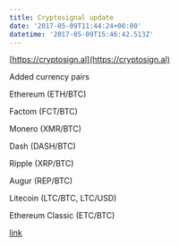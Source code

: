 ```yaml
---
title: Cryptosignal update
date: '2017-05-09T11:44:24+00:00'
datetime: '2017-05-09T15:46:42.513Z'
---
```



[https://cryptosign.al](https://cryptosign.al)

Added currency pairs

Ethereum (ETH/BTC)

Factom (FCT/BTC)

Monero (XMR/BTC)

Dash (DASH/BTC)

Ripple (XRP/BTC)

Augur (REP/BTC)

Litecoin (LTC/BTC, LTC/USD)

Ethereum Classic (ETC/BTC)

[link](https://www.reddit.com/r/BitcoinMarkets/comments/6a5syv/cryptosignal_update_new_pairs_time_periods_and/)